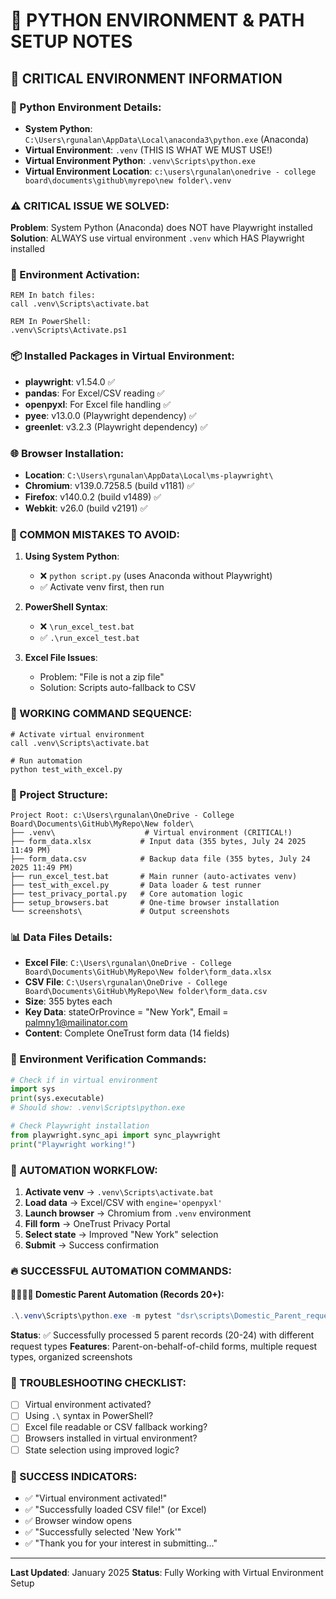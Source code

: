 # 🐍 PYTHON ENVIRONMENT & PATH SETUP NOTES

## 🚨 CRITICAL ENVIRONMENT INFORMATION

### 📍 Python Environment Details:
- **System Python**: `C:\Users\rgunalan\AppData\Local\anaconda3\python.exe` (Anaconda)
- **Virtual Environment**: `.venv` (THIS IS WHAT WE MUST USE!)
- **Virtual Environment Python**: `.venv\Scripts\python.exe`
- **Virtual Environment Location**: `c:\users\rgunalan\onedrive - college board\documents\github\myrepo\new folder\.venv`

### ⚠️ CRITICAL ISSUE WE SOLVED:
**Problem**: System Python (Anaconda) does NOT have Playwright installed
**Solution**: ALWAYS use virtual environment `.venv` which HAS Playwright installed

### 🔧 Environment Activation:
```batch
REM In batch files:
call .venv\Scripts\activate.bat

REM In PowerShell:
.venv\Scripts\Activate.ps1
```

### 📦 Installed Packages in Virtual Environment:
- **playwright**: v1.54.0 ✅
- **pandas**: For Excel/CSV reading ✅  
- **openpyxl**: For Excel file handling ✅
- **pyee**: v13.0.0 (Playwright dependency) ✅
- **greenlet**: v3.2.3 (Playwright dependency) ✅

### 🌐 Browser Installation:
- **Location**: `C:\Users\rgunalan\AppData\Local\ms-playwright\`
- **Chromium**: v139.0.7258.5 (build v1181) ✅
- **Firefox**: v140.0.2 (build v1489) ✅  
- **Webkit**: v26.0 (build v2191) ✅

### 🚨 COMMON MISTAKES TO AVOID:

1. **Using System Python**: 
   - ❌ `python script.py` (uses Anaconda without Playwright)
   - ✅ Activate venv first, then run

2. **PowerShell Syntax**:
   - ❌ `\run_excel_test.bat` 
   - ✅ `.\run_excel_test.bat`

3. **Excel File Issues**:
   - Problem: "File is not a zip file" 
   - Solution: Scripts auto-fallback to CSV

### 🎯 WORKING COMMAND SEQUENCE:
```batch
# Activate virtual environment
call .venv\Scripts\activate.bat

# Run automation  
python test_with_excel.py
```

### 📁 Project Structure:
```
Project Root: c:\Users\rgunalan\OneDrive - College Board\Documents\GitHub\MyRepo\New folder\
├── .venv\                    # Virtual environment (CRITICAL!)
├── form_data.xlsx           # Input data (355 bytes, July 24 2025 11:49 PM)
├── form_data.csv            # Backup data file (355 bytes, July 24 2025 11:49 PM)
├── run_excel_test.bat       # Main runner (auto-activates venv)
├── test_with_excel.py       # Data loader & test runner
├── test_privacy_portal.py   # Core automation logic
├── setup_browsers.bat       # One-time browser installation
└── screenshots\             # Output screenshots
```

### 📊 Data Files Details:
- **Excel File**: `C:\Users\rgunalan\OneDrive - College Board\Documents\GitHub\MyRepo\New folder\form_data.xlsx`
- **CSV File**: `C:\Users\rgunalan\OneDrive - College Board\Documents\GitHub\MyRepo\New folder\form_data.csv`
- **Size**: 355 bytes each
- **Key Data**: stateOrProvince = "New York", Email = palmny1@mailinator.com
- **Content**: Complete OneTrust form data (14 fields)

### 🔄 Environment Verification Commands:
```python
# Check if in virtual environment
import sys
print(sys.executable)
# Should show: .venv\Scripts\python.exe

# Check Playwright installation
from playwright.sync_api import sync_playwright
print("Playwright working!")
```

### 📝 AUTOMATION WORKFLOW:
1. **Activate venv** → `.venv\Scripts\activate.bat`
2. **Load data** → Excel/CSV with `engine='openpyxl'`
3. **Launch browser** → Chromium from `.venv` environment
4. **Fill form** → OneTrust Privacy Portal
5. **Select state** → Improved "New York" selection
6. **Submit** → Success confirmation

### 🔥 SUCCESSFUL AUTOMATION COMMANDS:

#### 👨‍👩‍👧‍👦 Domestic Parent Automation (Records 20+):
```powershell
.\.venv\Scripts\python.exe -m pytest "dsr\scripts\Domestic_Parent_requesttypes_submission_MULTIPLE.py::TestPrivacyPortal::test_privacy_form_submission" -v -s
```
**Status**: ✅ Successfully processed 5 parent records (20-24) with different request types
**Features**: Parent-on-behalf-of-child forms, multiple request types, organized screenshots

### 🚨 TROUBLESHOOTING CHECKLIST:
- [ ] Virtual environment activated?
- [ ] Using `.\` syntax in PowerShell?
- [ ] Excel file readable or CSV fallback working?
- [ ] Browsers installed in virtual environment?
- [ ] State selection using improved logic?

### 🎉 SUCCESS INDICATORS:
- ✅ "Virtual environment activated!"
- ✅ "Successfully loaded CSV file!" (or Excel)
- ✅ Browser window opens
- ✅ "Successfully selected 'New York'"
- ✅ "Thank you for your interest in submitting..."

---
**Last Updated**: January 2025
**Status**: Fully Working with Virtual Environment Setup
